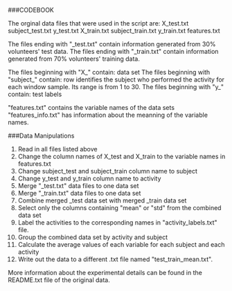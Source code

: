###CODEBOOK

The orginal data files that were used in the script are: 
X_test.txt
subject_test.txt
y_test.txt
X_train.txt
subject_train.txt
y_train.txt
features.txt

The files ending with "_test.txt" contain information generated from 
30% volunteers' test data.
The files ending with "_train.txt" contain information generated from
70% volunteers' training data.

The files beginning with "X_" contain: data set
The files beginning with "subject_" contain: row identifies the subject who performed the activity for each window sample. 
Its range is from 1 to 30. 
The files beginning with "y_" contain: test labels

"features.txt" contains the variable names of the data sets
"features_info.txt" has information about the meanning of the variable names.

###Data Manipulations
1. Read in all files listed above
2. Change the column names of X_test and X_train to the variable names in features.txt
3. Change subject_test and subject_train column name to subject
4. Change y_test and y_train column name to activity 
5. Merge "_test.txt" data files to one data set
6. Merge "_train.txt" data files to one data set
7. Combine merged _test data set with merged _train data set
8. Select only the columns containing "mean" or "std" from the combined data set
9. Label the activities to the corresponding names in "activity_labels.txt" file.
10. Group the combined data set by activity and subject
11. Calculate the average values of each variable for each subject and each activity
12. Write out the data to a different .txt file named "test_train_mean.txt".

More information about the experimental details can be found in the README.txt
file of the original data.